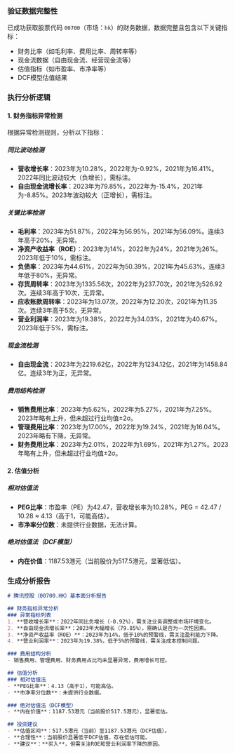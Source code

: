 ### 验证数据完整性
已成功获取股票代码 `00700`（市场：`hk`）的财务数据，数据完整且包含以下关键指标：
- 财务比率（如毛利率、费用比率、周转率等）
- 现金流数据（自由现金流、经营现金流等）
- 估值指标（如市盈率、市净率等）
- DCF模型估值结果

### 执行分析逻辑

#### 1. 财务指标异常检测
根据异常检测规则，分析以下指标：

##### 同比波动检测
- **营收增长率**：2023年为10.28%，2022年为-0.92%，2021年为16.41%。2022年同比波动较大（负增长），需标注。
- **自由现金流增长率**：2023年为79.85%，2022年为-15.4%，2021年为-8.85%。2023年波动较大（正增长），需标注。

##### 关键比率检测
- **毛利率**：2023年为51.87%，2022年为56.95%，2021年为56.09%。连续3年高于20%，无异常。
- **净资产收益率（ROE）**：2023年为14%，2022年为24%，2021年为26%。2023年低于10%，需标注。
- **负债率**：2023年为44.61%，2022年为50.39%，2021年为45.63%。连续3年低于80%，无异常。
- **存货周转率**：2023年为1335.56次，2022年为237.70次，2021年为526.92次。连续3年高于10次，无异常。
- **应收账款周转率**：2023年为13.07次，2022年为12.20次，2021年为11.35次。连续3年高于5次，无异常。
- **营业利润率**：2023年为19.38%，2022年为34.03%，2021年为40.67%。2023年低于5%，需标注。

##### 现金流检测
- **自由现金流**：2023年为2219.62亿，2022年为1234.12亿，2021年为1458.84亿。连续3年为正，无异常。

##### 费用结构检测
- **销售费用比率**：2023年为5.62%，2022年为5.27%，2021年为7.25%。2023年略有上升，但未超过行业均值±2σ。
- **管理费用比率**：2023年为17.00%，2022年为19.24%，2021年为16.04%。2023年略有下降，无异常。
- **财务费用比率**：2023年为2.01%，2022年为1.69%，2021年为1.27%。2023年略有上升，但未超过行业均值±2σ。

#### 2. 估值分析
##### 相对估值法
- **PEG比率**：市盈率（PE）为42.47，营收增长率为10.28%，PEG = 42.47 / 10.28 ≈ 4.13（高于1，可能高估）。
- **市净率分位数**：未提供行业数据，无法计算。

##### 绝对估值法（DCF模型）
- **内在价值**：1187.53港元（当前股价为517.5港元，显著低估）。

### 生成分析报告

```markdown
# 腾讯控股（00700.HK）基本面分析报告

## 财务指标异常分析
### 异常指标列表
1. **营收增长率**：2022年同比负增长（-0.92%），需关注业务调整或市场环境变化。
2. **自由现金流增长率**：2023年大幅增长（79.85%），需确认是否为一次性因素。
3. **净资产收益率（ROE）**：2023年为14%，低于10%的预警线，需关注盈利能力下降。
4. **营业利润率**：2023年为19.38%，低于5%的预警线，需关注成本控制问题。

### 费用结构分析
- 销售费用、管理费用、财务费用占比均未显著异常，费用增长可控。

## 估值分析
### 相对估值法
- **PEG比率**：4.13（高于1），可能高估。
- **市净率分位数**：未提供行业数据。

### 绝对估值法（DCF模型）
- **内在价值**：1187.53港元（当前股价517.5港元），显著低估。

## 投资建议
- **估值区间**：517.5港元（当前）至1187.53港元（DCF估值）。
- **合理性**：当前股价显著低于DCF估值，存在低估可能。
- **建议**：**买入**，但需关注ROE和营业利润率下降的原因。
```